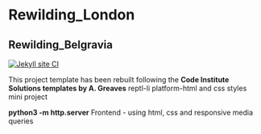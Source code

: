 # Rewilding_London
## Rewilding_Belgravia

[![Jekyll site CI](https://github.com/SOliv1/rewilding-london/actions/workflows/jekyll.yml/badge.svg)](https://github.com/SOliv1/rewilding-london/actions/workflows/jekyll.yml)

This project template has been rebuilt following the **Code Institute Solutions
templates by A. Greaves**
reptl-li platform-html and css styles mini project 

**python3 -m http.server**
Frontend - using html, css and responsive media queries

